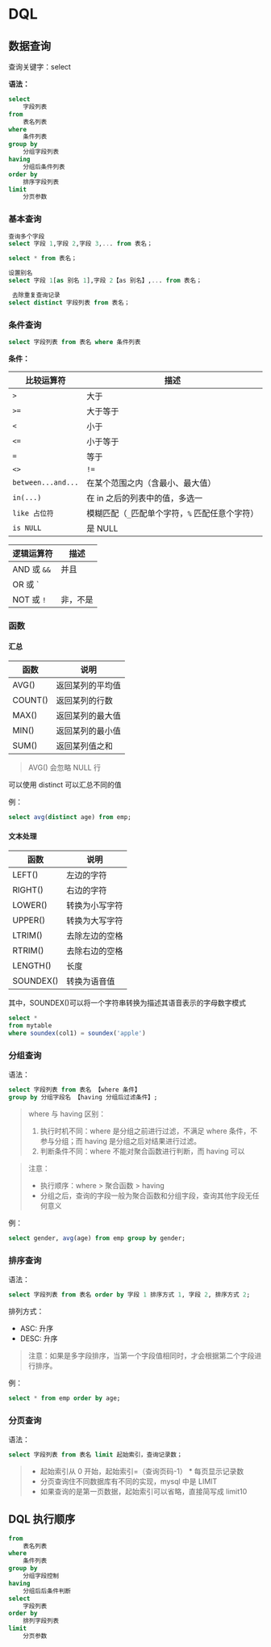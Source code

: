 
# DQL
## 数据查询
查询关键字：select

<strong>语法：</strong>

```sql
select
    字段列表
from
    表名列表
where
    条件列表
group by
    分组字段列表
having
    分组后条件列表
order by
    排序字段列表
limit
    分页参数
```

### 基本查询

```sql
查询多个字段
select 字段 1,字段 2,字段 3,... from 表名；

select * from 表名；

设置别名
select 字段 1[as 别名 1],字段 2【as 别名】,... from 表名；

 去除重复查询记录
select distinct 字段列表 from 表名；
```



### 条件查询

```sql
select 字段列表 from 表名 where 条件列表
```

<strong>条件：</strong>

比较运算符|描述
--|--
`>`|大于
`>=`|大于等于
`<`|小于
`<=`|小于等于
`=`|等于
`<>`|`!=`
`between...and...`|在某个范围之内（含最小、最大值）
`in(...)`|在 in 之后的列表中的值，多选一
`like 占位符`|模糊匹配（`_`匹配单个字符，`%` 匹配任意个字符）
`is NULL`|是 NULL

逻辑运算符|描述
--|--
AND 或 `&&`|并且
OR 或 `||`|或
NOT 或 `!`|非，不是

### 函数

#### 汇总

函数|说明
--|--
AVG()|返回某列的平均值
COUNT()|返回某列的行数
MAX()|返回某列的最大值
MIN()|返回某列的最小值
SUM()|返回某列值之和

> AVG() 会忽略 NULL 行

可以使用 distinct 可以汇总不同的值


例：

```sql
select avg(distinct age) from emp;
```

#### 文本处理
函数|说明
--|--
LEFT()|左边的字符
RIGHT()|右边的字符
LOWER()|转换为小写字符
UPPER()|转换为大写字符
LTRIM()|去除左边的空格
RTRIM()|去除右边的空格
LENGTH()|长度
SOUNDEX()|转换为语音值

其中，SOUNDEX()可以将一个字符串转换为描述其语音表示的字母数字模式

```sql
select *
from mytable
where soundex(col1) = soundex('apple')
```



### 分组查询

语法：
```sql
select 字段列表 from 表名 【where 条件】
group by 分组字段名 【having 分组后过滤条件】;
```

> where 与 having 区别：
> 1. 执行时机不同：where 是分组之前进行过滤，不满足 where 条件，不参与分组；而 having 是分组之后对结果进行过滤。
> 2. 判断条件不同：where 不能对聚合函数进行判断，而 having 可以

> 注意：
> - 执行顺序：where > 聚合函数 > having
> - 分组之后，查询的字段一般为聚合函数和分组字段，查询其他字段无任何意义

例：
```sql
select gender, avg(age) from emp group by gender;
```

### 排序查询


语法：
```sql
select 字段列表 from 表名 order by 字段 1 排序方式 1, 字段 2, 排序方式 2;
```
排列方式：
- ASC: 升序
- DESC: 升序

> 注意：如果是多字段排序，当第一个字段值相同时，才会根据第二个字段进行排序。

例：
```sql
select * from emp order by age;
```

### 分页查询

语法：

```sql
select 字段列表 from 表名 limit 起始索引，查询记录数；

```

> - 起始索引从 0 开始，起始索引=（查询页码-1） * 每页显示记录数
> - 分页查询住不同数据库有不同的实现，mysql 中是 LIMIT
> - 如果查询的是第一页数据，起始索引可以省略，直接简写成 limit10

## DQL 执行顺序

```sql
from
    表名列表
where
    条件列表
group by
    分组字段控制
having
    分组后后条件判断
select
    字段列表
order by
    排列字段列表
limit
    分页参数

```
